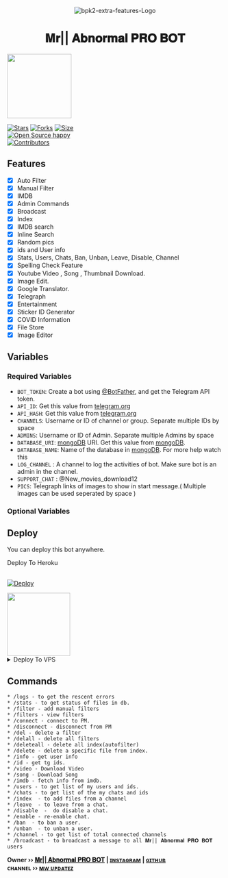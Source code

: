 <p align="center">
  <img src="https://telegra.ph/file/499592611e0e1b21793cd.jpg" alt="bpk2-extra-features-Logo">
</p>
<h1 align="center">
  <b>𝐌𝐫|| 𝐀𝐛𝐧𝐨𝐫𝐦𝐚𝐥 𝐏𝐑𝐎 𝐁𝐎𝐓</b>
</h1>

<a href="https://youtube.com/channel/UCjXAdU8aMQLvHsRsO5tluAA">
  <img src="https://img.shields.io/badge/𝚂𝚄𝙱𝚂𝙲𝚁𝙸𝙱𝙴-black?logo=youtube" width="150">


[![Stars](https://img.shields.io/github/stars/beereshpkambali/bpk2-extra-features-?style=flat-square&color=orange)](https://github.com/Aadhi000/Ajax-Extra-Features/stargazers)
[![Forks](https://img.shields.io/github/forks/beereshpkambali/bpk2-extra-features-?style=flat-square&color=white)](https://github.com/beereshpkambali/bpk2-extra-features-/fork)
[![Size](https://img.shields.io/github/repo-size/beereshpkambali/bpk2-extra-features-?style=flat-square&color=green)](https://github.com/beereshpkambali/bpk2-extra-features-)   
[![Open Source happy ](https://badges.frapsoft.com/os/v2/open-source.svg?v=103)](https://github.com/beereshpkambali/bpk2-extra-features-)   
[![Contributors](https://img.shields.io/github/contributors/beereshpkambali/bpk2-extra-features-?style=flat-square&color=green)](https://github.com/beereshpkambali/bpk2-extra-features-/graphs/contributors)
## Features

- [x] Auto Filter
- [x] Manual Filter
- [x] IMDB
- [x] Admin Commands
- [x] Broadcast
- [x] Index
- [x] IMDB search
- [x] Inline Search
- [x] Random pics
- [x] ids and User info 
- [x] Stats, Users, Chats, Ban, Unban, Leave, Disable, Channel
- [x] Spelling Check Feature
- [x] Youtube Video , Song , Thumbnail Download.
- [x] Image Edit.
- [x] Google Translator.
- [x] Telegraph
- [x] Entertainment
- [x] Sticker ID Generator
- [x] COVID Information
- [x] File Store
- [X] Image Editor

## Variables

### Required Variables
* `BOT_TOKEN`: Create a bot using [@BotFather](https://telegram.dog/BotFather), and get the Telegram API token.
* `API_ID`: Get this value from [telegram.org](https://my.telegram.org/apps)
* `API_HASH`: Get this value from [telegram.org](https://my.telegram.org/apps)
* `CHANNELS`: Username or ID of channel or group. Separate multiple IDs by space
* `ADMINS`: Username or ID of Admin. Separate multiple Admins by space
* `DATABASE_URI`: [mongoDB](https://www.mongodb.com) URI. Get this value from [mongoDB](https://www.mongodb.com).
* `DATABASE_NAME`: Name of the database in [mongoDB](https://www.mongodb.com). For more help watch this 
* `LOG_CHANNEL` : A channel to log the activities of bot. Make sure bot is an admin in the channel.
* `SUPPORT_CHAT` : @New_movies_download12
* `PICS`: Telegraph links of images to show in start message.( Multiple images can be used seperated by space )
### Optional Variables

## Deploy
You can deploy this bot anywhere.


<summary>Deploy To Heroku</summary>
<br>
<p>
<a href="https://heroku.com/deploy?template=https://github.com/bpk2-extra-features-">
  <img src="https://www.herokucdn.com/deploy/button.svg" alt="Deploy">
</a>
</p>

<a href="https://youtube.com/channel/UCjXAdU8aMQLvHsRsO5tluAA">
  <img src="https://img.shields.io/badge/How%20to-Deploy-red?logo=youtube" width="147">
</a><br>

<details><summary>Deploy To VPS</summary>
<p>
<pre>
git clone https://heroku.com/deploy?template=https://github.com/bpk2-extra-features-
# Install Packages
pip3 install -r requirements.txt
Edit info.py with variables as given below then run bot
python3 bot.py
</pre>
</p>
</details>


## Commands
```
* /logs - to get the rescent errors
* /stats - to get status of files in db.
* /filter - add manual filters
* /filters - view filters
* /connect - connect to PM.
* /disconnect - disconnect from PM
* /del - delete a filter
* /delall - delete all filters
* /deleteall - delete all index(autofilter)
* /delete - delete a specific file from index.
* /info - get user info
* /id - get tg ids.
* /video - Download Video
* /song - Download Song
* /imdb - fetch info from imdb.
* /users - to get list of my users and ids.
* /chats - to get list of the my chats and ids 
* /index  - to add files from a channel
* /leave  - to leave from a chat.
* /disable  -  do disable a chat.
* /enable - re-enable chat.
* /ban  - to ban a user.
* /unban  - to unban a user.
* /channel - to get list of total connected channels
* /broadcast - to broadcast a message to all 𝐌𝐫|| 𝐀𝐛𝐧𝐨𝐫𝐦𝐚𝐥 𝐏𝐑𝐎 𝐁𝐎𝐓 users
```

<b>Owner ›› [𝐌𝐫|| 𝐀𝐛𝐧𝐨𝐫𝐦𝐚𝐥 𝐏𝐑𝐎 𝐁𝐎𝐓](https://telegram.dog/I_am_Mr_Abnormal) | [ɪɴsᴛᴀɢʀᴀᴍ](https://www.instagram.com/ranibennur_fighting_sheep.xr/) | [ɢɪᴛʜᴜʙ](GitHub.com/beereshpkambali)</b>                                                                                                                                                                                    
<b>ᴄʜᴀɴɴᴇʟ ›› [ᴍᴡ ᴜᴘᴅᴀᴛᴇᴢ](https://t.me/New_movies_download12)</b>
